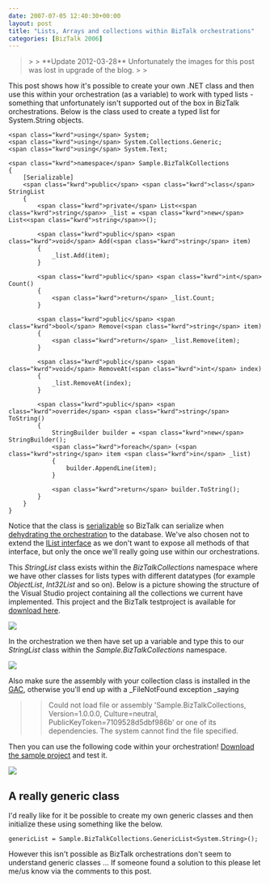 ```yaml
---
date: 2007-07-05 12:40:30+00:00
layout: post
title: "Lists, Arrays and collections within BizTalk orchestrations"
categories: [BizTalk 2006]
---
```


<blockquote>  
> 
> **Update 2012-03-28**        
Unfortunately the images for this post was lost in upgrade of the blog.
> 
> </blockquote>

 

This post shows how it's possible to create your own .NET class and then use this within your orchestration (as a variable) to work with typed lists - something that unfortunately isn't supported out of the box in BizTalk orchestrations. Below is the class used to create a typed list for System.String objects.

 
    
    <span class="kwrd">using</span> System;
    <span class="kwrd">using</span> System.Collections.Generic;
    <span class="kwrd">using</span> System.Text;
    
    <span class="kwrd">namespace</span> Sample.BizTalkCollections
    {
        [Serializable]
        <span class="kwrd">public</span> <span class="kwrd">class</span> StringList
        {
            <span class="kwrd">private</span> List<<span class="kwrd">string</span>> _list = <span class="kwrd">new</span> List<<span class="kwrd">string</span>>();
    
            <span class="kwrd">public</span> <span class="kwrd">void</span> Add(<span class="kwrd">string</span> item)
            {
                _list.Add(item);
            }
    
            <span class="kwrd">public</span> <span class="kwrd">int</span> Count()
            {
                <span class="kwrd">return</span> _list.Count;
            }
    
            <span class="kwrd">public</span> <span class="kwrd">bool</span> Remove(<span class="kwrd">string</span> item)
            {
                <span class="kwrd">return</span> _list.Remove(item);
            }
    
            <span class="kwrd">public</span> <span class="kwrd">void</span> RemoveAt(<span class="kwrd">int</span> index)
            {
                _list.RemoveAt(index);
            }
    
            <span class="kwrd">public</span> <span class="kwrd">override</span> <span class="kwrd">string</span> ToString()
            {
                StringBuilder builder = <span class="kwrd">new</span> StringBuilder();
                <span class="kwrd">foreach</span> (<span class="kwrd">string</span> item <span class="kwrd">in</span> _list)
                {
                    builder.AppendLine(item);
                }
    
                <span class="kwrd">return</span> builder.ToString();
            }
        }
    }










Notice that the class is [serializable](http://msdn2.microsoft.com/en-us/library/system.serializableattribute.aspx) so BizTalk can serialize when [dehydrating the orchestration](http://msdn2.microsoft.com/en-us/library/aa995563.aspx) to the database. We've also chosen not to extend the [IList interface](http://msdn2.microsoft.com/en-us/library/system.collections.ilist.aspx) as we don't want to expose all methods of that interface, but only the once we'll really going use within our orchestrations.





This _StringList_ class exists within the _BizTalkCollections_ namespace where we have other classes for lists types with different datatypes (for example _ObjectList_, _Int32List_ and so on). Below is a picture showing the structure of the Visual Studio project containing all the collections we current have implemented. This project and the BizTalk testproject is available for [download here](http://www.richardhallgren.com/blogfiles/Sample.BizTalkCollection.zip).





[![](../assets/2007/07/windowslivewriterlistsarraysandcollectionswithinorchestra-b729biztalkcollections-thumb23.jpg)](../assets/2007/07/windowslivewriterlistsarraysandcollectionswithinorchestra-b729biztalkcollections23.jpg)





In the orchestration we then have set up a variable and type this to our _StringList_ class within the _Sample.BizTalkCollections_ namespace.





[![](../assets/2007/07/windowslivewriterlistsarraysandcollectionswithinorchestra-b729variable-thumb53.jpg)](../assets/2007/07/windowslivewriterlistsarraysandcollectionswithinorchestra-b729variable53.jpg)





Also make sure the assembly with your collection class is installed in the [GAC](http://support.microsoft.com/kb/815808), otherwise you'll end up with a _FileNotFound exception _saying





<blockquote>
  
> 
> Could not load file or assembly 'Sample.BizTalkCollections, Version=1.0.0.0, Culture=neutral, PublicKeyToken=7109528d5dbf986b' or one of its dependencies. The system cannot find the file specified.
> 
> 
</blockquote>





Then you can use the following code within your orchestration! [Download the sample project](http://www.richardhallgren.com/blogfiles/Sample.BizTalkCollection.zip) and test it.





[![](../assets/2007/07/windowslivewriterlistsarraysandcollectionswithinorchestra-b729code2-thumb12.jpg)](../assets/2007/07/windowslivewriterlistsarraysandcollectionswithinorchestra-b729code212.jpg)





## A really generic class





I'd really like for it be possible to create my own generic classes and then initialize these using something like the below.




    
    genericList = Sample.BizTalkCollections.GenericList<System.String>();










However this isn't possible as BizTalk orchestrations don't seem to understand generic classes ... If someone found a solution to this please let me/us know via the comments to this post.
